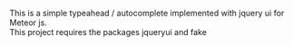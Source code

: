 This is a simple typeahead / autocomplete implemented with jquery ui for Meteor js.  
This project requires the packages jqueryui and fake